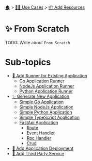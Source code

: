 <!--startTocHeader-->
[🏠](../../../README.md) > [👷🏽 Use Cases](../../README.md) > [📦 Add Resources](../README.md)
# ✨ From Scratch
<!--endTocHeader-->

TODO: Write about `From Scratch`

<!--startTocSubTopic-->
# Sub-topics
* [🏃 Add Runner for Existing Application](add-runner-for-existing-application/README.md)
  * [Go Application Runner](add-runner-for-existing-application/go-application-runner.md)
  * [NodeJs Application Runner](add-runner-for-existing-application/nodejs-application-runner.md)
  * [Python Application Runner](add-runner-for-existing-application/python-application-runner.md)
* [✨ Generate New Application](generate-new-application/README.md)
  * [Simple Go Application](generate-new-application/simple-go-application.md)
  * [Simple NodeJs Application](generate-new-application/simple-nodejs-application.md)
  * [Simple Python Application](generate-new-application/simple-python-application.md)
  * [Simple TypeScript Application](generate-new-application/simple-typescript-application.md)
  * [FastApi Application](generate-new-application/fastapi-application/README.md)
    * [Route](generate-new-application/fastapi-application/route.md)
    * [Event Handler](generate-new-application/fastapi-application/event-handler.md)
    * [Rpc Handler](generate-new-application/fastapi-application/rpc-handler.md)
    * [Crud](generate-new-application/fastapi-application/crud.md)
* [🚢 Add Application Deployment](add-application-deployment.md)
* [🥉 Add Third Party Service](add-third-party-service.md)
<!--endTocSubTopic-->